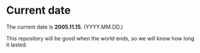 # Current date

The current date is **2005.11.15.** (YYYY.MM.DD.)

This repository will be good when the world ends, so we will know how long it lasted.